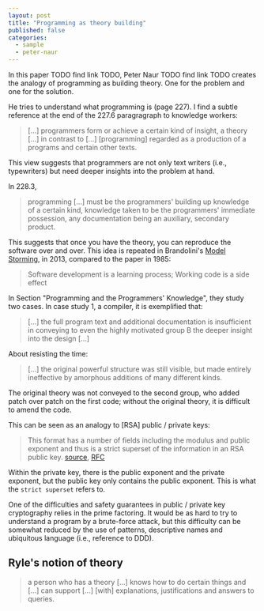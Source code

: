 ```yaml
---
layout: post
title: "Programming as theory building"
published: false
categories:
  - sample
  - peter-naur
---
```


In this paper TODO find link TODO, Peter Naur TODO find link TODO creates the analogy of programming as building theory. One for the problem and one for the solution.

He tries to understand what programming is (page 227). I find a subtle reference at the end of the 227.6 paragragraph to knowledge workers:

 > [...] programmers form or achieve a certain kind of insight, a theory [...] in contrast to [...] [programming] regarded as a production of a programs and certain other texts.

 This view suggests that programmers are not only text writers (i.e., typewriters) but need deeper insights into the problem at hand.

 In 228.3,

  > programming [...] must be the programmers' building up knowledge of a certain kind, knowledge taken to be the programmers' immediate possession, any documentation being an auxiliary, secondary product.

This suggests that once you have the theory, you can reproduce the software over and over. This idea is repeated in Brandolini's [Model Storming][brandolini-model-storming], in 2013, compared to the paper in 1985:

  > Software development is a learning process; Working code is a side effect

In Section "Programming and the Programmers' Knowledge", they study two cases. In case study 1, a compiler, it is exemplified that:

  > [...] the full program text and additional documentation is insufficient in conveying to even the highly motivated group B the deeper insight into the design [...]

About resisting the time:

  > [...] the original powerful structure was still visible, but made entirely ineffective by amorphous additions of many different kinds.

The original theory was not conveyed to the second group, who added patch over patch on the first code; without the original theory, it is difficult to amend the code.

This can be seen as an analogy to [RSA] public / private keys:

  > This format has a number of fields including the modulus and public exponent and thus is a strict superset of the information in an RSA public key.
  > [source](http://stackoverflow.com/questions/5244129/use-rsa-private-key-to-generate-public-key/5246090#5246090), [RFC](http://tools.ietf.org/html/rfc3447#appendix-A.1.1)

Within the private key, there is the public exponent and the private exponent, but the public key only contains the public exponent. This is what the ``strict superset`` refers to.

One of the difficulties and safety guarantees in public / private key cryptography relies in the prime factoring. It would be as hard to try to understand a program by a brute-force attack, but this difficulty can be somewhat reduced by the use of patterns, descriptive names and ubiquitous language (i.e., reference to DDD).

## Ryle's notion of theory

> a person who has a theory [...] knows how to do certain things and [...] can support [...] [with] explanations, justifications and answers to queries.

[brandolini-model-storming]: http://www.slideshare.net/ziobrando/model-storming

